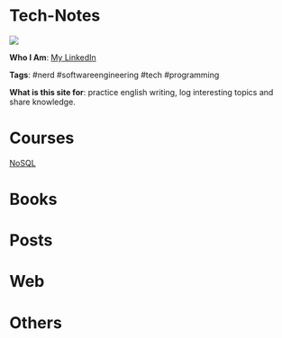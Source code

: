 # Tech-Notes

![](https://a714aaaed5530c04e441-0001d96fc4c41ec8c1e3e2b5c6864343.ssl.cf1.rackcdn.com/article/image/large_4ba1b25e-fd2e-40f4-9bcb-a51b0dda39e9.jpg)

**Who I Am**: [My LinkedIn](https://www.linkedin.com/in/matiasmiguez/)

**Tags**: #nerd #softwareengineering #tech #programming

**What is this site for**: practice english writing, log interesting topics and share knowledge.

# Courses

[NoSQL](/pages/course-no-sql.md)


# Books

# Posts

# Web

# Others